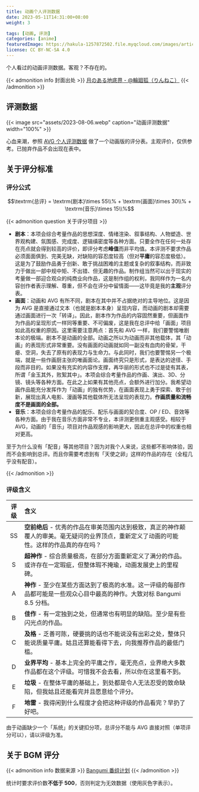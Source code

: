 ```yaml
---
title: 动画个人评测数据
date: 2023-05-11T14:31:00+08:00
weight: 3

tags: [动画, 评测]
categories: [anime]
featuredImage: https://hakula-1257872502.file.myqcloud.com/images/article-covers/95611645.webp
license: CC BY-NC-SA 4.0
---
```


个人看过的动画评测数据。客观？不存在的。

<!--more-->

{{< admonition info 封面出处 >}}
[月のある地底界 - @輪廻狐（りんねこ）](https://www.pixiv.net/artworks/95611645)
{{< /admonition >}}

## 评测数据

{{< image src="assets/2023-08-06.webp" caption="动画评测数据" width="100%" >}}

心血来潮，参照 [AVG 个人评测数据](/posts/avg/impressions/) 做了一个动画版的评分表。主观评价，仅供参考。已抛弃作品不会出现在表中。

## 关于评分标准

### 评分公式

$$\textrm{总评} = \textrm{剧本}\times 55\\% + \textrm{画面}\times 30\\% + \textrm{音乐}\times 15\\%$$

{{< admonition question 关于评分项目 >}}

- **剧本**：本项会综合考量作品的思想深度、情绪渲染、叙事结构、人物塑造、世界观构建、氛围感、完成度、逻辑缜密度等各种方面。只要全作在任何一处存在亮点就会得到较高的评价，即评分考虑**峰值**而非平均值。本评测不要求作品必须面面俱到、完美无缺，对缺陷的容忍度较高（但对**平庸**的容忍度极低）。这是为了鼓励作品勇于创新、敢于挑战困难的主题或复杂的叙事结构，而非致力于做出一部中规中矩、不出错、但无趣的作品。制作组当然可以出于现实的考量做一部迎合观众的纯商业向作品，这是制作组的权利，我同样作为一名内容创作者表示理解、尊重，但不会在评分中留情面——这毕竟是我的**主观**评分表。
- **画面**：动画和 AVG 有所不同，剧本在其中并不占据绝对的主导地位。这是因为 AVG 是直接通过文本（也就是剧本本身）呈现内容，而动画的剧本却需要通过画面进行一次「转译」。因此，剧本作为作品的内容固然重要，但画面作为作品的呈现形式一样同等重要、不可偏废，这是我在总评中给「画面」项目如此高权重的原因。这里需要注意两点：首先和 AVG 一样，我们要警惕唯剧本论的极端。剧本不是动画的全部。动画之所以为动画而非其他载体，其「动画」的表现形式非常重要。没有画面的动画就如同一副没有血肉的骨架，干瘪、空洞，失去了原有的表现力与生命力。与此同时，我们也要警惕另一个极端，就是一些作画厨主张的唯画面论。画面终究只是形式，是表达的途径、手段而非目的。如果没有充实的内容作支撑，再华丽的形式也不过是徒有其表，所谓「金玉其外，败絮其中」。本项会综合考量作品的作画、演出、3D、分镜、镜头等各种方面。在此之上如果有其他亮点，会额外进行加分。我希望动画作品能充分发挥作为「动画」的独有优势，在画面表现上勇于探索、敢于创新，展现出真人电影、漫画等其他载体所无法呈现的表现力。**作画质量和流畅度不是画面的全部。**
- **音乐**：本项会综合考量作品的配乐、配乐与画面的契合度、OP / ED、音效等各种方面。由于我在音乐方面非常不专业，本评测更侧重主观感受。相较于 AVG，动画的「音乐」项目对作品观感的影响更大，因此在总评中的权重也相对更高。

至于为什么没有「配音」等其他项目？因为对我个人来说，这些都不影响体验，因而不会影响到总评。而且你需要考虑到有「天使之卵」这样的作品的存在（全程几乎没有配音）。

{{< /admonition >}}

### 评级含义

| 评级  | 含义                                                                                                                                      |
| :---: | :---------------------------------------------------------------------------------------------------------------------------------------- |
|  SS   | **空前绝后** - 优秀的作品在审美范围内达到极致，真正的神作颠覆人的审美。毫无疑问的业界顶点，重新定义了动画的可能性。这样的作品真的存在吗？ |
|   S   | **超神作** - 综合质量极高，在部分方面重新定义了满分的作品。或许存在一定瑕疵，但整体瑕不掩瑜，动画发展史上的里程碑。                       |
|   A   | **神作** - 至少在某些方面达到了极高的水准。这一评级的每部作品都可能是一些观众心目中最高的神作。大致对标 Bangumi 8.5 分档。                |
|   B   | **佳作** - 有一定独到之处，但通常也有明显的缺陷。至少是有些闪光点的作品。                                                                 |
|   C   | **及格** - 乏善可陈，硬要挑的话也不能说没有出彩之处，整体只能说质量平庸。姑且还算能看得下去，向我推荐作品的最低门槛。                     |
|   D   | **业界平均** - 基本上完全的平庸之作，毫无亮点，业界绝大多数作品都在这个评级。可惜我不会去看，所以你在这里看不到。                         |
|   E   | **垃圾** - 在整体平庸的基础上，到处都是令人无法忍受的致命缺陷，但我姑且还能看完并且愿意给个评分。                                         |
|   F   | **地雷** - 我得闲到什么程度才会把这种评级的作品看完？早扔了好吧。                                                                         |

由于动画缺少一个「系统」的关键扣分项，总评分不能与 AVG 直接对照（单项评分可以），请以评级为准。

## 关于 BGM 评分

{{< admonition info 数据来源 >}}
[Bangumi 番组计划](https://bgm.tv/anime/browser/?sort=rank)
{{< /admonition >}}

统计时要求评价数**不低于 500**，否则判定为无效数据（使用灰色字表示）。
